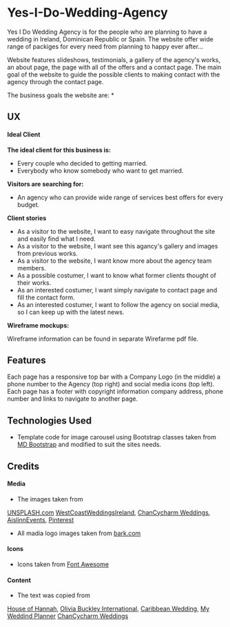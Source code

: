 # Yes-I-Do-Wedding-Agency

Yes I Do Wedding Agency is for the people who are planning to have a wedding in Ireland, Dominican Republic or Spain. The website offer wide range of packiges for every need from planning to happy ever after...

Website features slideshows, testimonials, a gallery of the agency's works, an about page, the page with all of the offers and a contact page.
The main goal of the website to guide the possible clients to making contact with the agency through the contact page.

The business goals the website are:
 *  


## UX

#### Ideal Client

**The ideal client for this business is:**

 * Every couple who decided to getting married.
 * Everybody who know somebody who want to get married. 

**Visitors are searching for:**

 * An agency who can provide wide range of services best offers for every budget.

**Client stories**

 * As a visitor to the website, I want to easy navigate throughout the site and easily find what I need.
 * As a visitor to the website, I want see this agancy's gallery and images from previous works.
 * As a visitor to the website, I want know more about the agency team members.
 * As a possible costumer, I want to know what former clients thought of their works.
 * As an interested costumer, I want simply navigate to contact page and fill the contact form.
 * As an interested costumer, I want to follow the agency on social media, so I can keep up with the latest news.

**Wireframe mockups:** 

Wireframe information can be found in separate Wirefarme pdf file.

## Features
Each page has a responsive top bar with a Company Logo (in the middle) a phone number to the Agency (top right) and social media icons (top left).
Each page has a footer with copyright information company address, phone number and links to navigate to another page.

## Technologies Used

* Template code for image carousel using Bootstrap classes taken from [MD Bootstrap](https://getbootstrap.com/docs/4.0/components/carousel/) and modified to suit the sites needs.

## Credits

#### Media

* The images taken from

[UNSPLASH.com](https://unsplash.com/)
[WestCoastWeddingsIreland](http://westcoastweddingsireland.com/plan-wedding-beautiful-ireland-abroad/),
[ChanCycharm Weddings](https://chanceycharmweddings.com/),
[AislinnEvents](https://aislinnevents.com/),
[Pinterest](https://www.pinterest.ie/)

* All madia logo images taken from [bark.com](https://www.bark.com/)

#### Icons

* Icons taken from [Font Awesome](https://fontawesome.com/)

#### Content

* The text was copied from

[House of Hannah](http://houseofhannah.ie/),
[Olivia Buckley International](https://www.oliviabuckley.com/),
[Caribbean Wedding](https://wedding-caribbean.com/),
[My Weddind Planner](http://myweddingplanner.hu/)
[ChanCycharm Weddings](https://chanceycharmweddings.com/)
